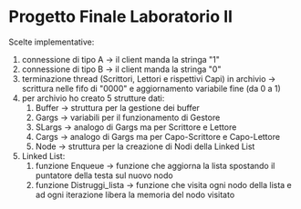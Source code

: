# Progetto Finale Laboratorio II

Scelte implementative:
1. connessione di tipo A  -> il client manda la stringa "1"
2. connessione di tipo B -> il client manda la stringa "0"
3. terminazione thread (Scrittori, Lettori e rispettivi Capi) in archivio -> scrittura nelle fifo di "0000" e aggiornamento variabile fine (da 0 a 1)
4. per archivio ho creato 5 strutture dati:
	1. Buffer -> struttura per la gestione dei buffer
	2. Gargs -> variabili per il funzionamento di Gestore
	3. SLargs -> analogo di Gargs ma per Scrittore e Lettore
	4. Cargs -> analogo di Gargs ma per Capo-Scrittore e Capo-Lettore
	5. Node -> struttura per la creazione di Nodi della Linked List
5. Linked List:
	1. funzione Enqueue -> funzione che aggiorna la lista spostando il puntatore della testa sul nuovo nodo
	2. funzione Distruggi_lista -> funzione che visita ogni nodo della lista e ad ogni iterazione libera la memoria del nodo visitato
